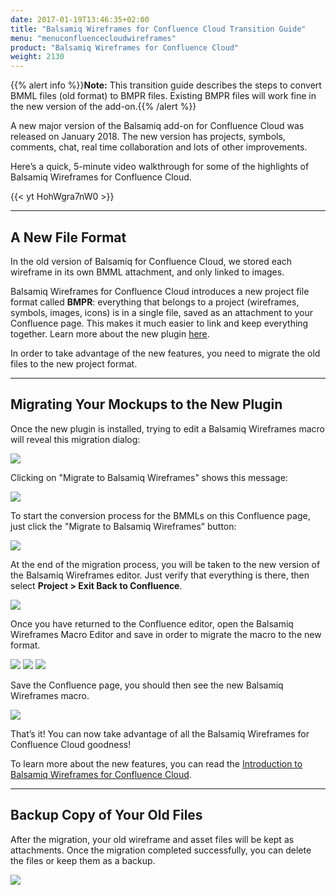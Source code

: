 ```yaml
---
date: 2017-01-19T13:46:35+02:00
title: "Balsamiq Wireframes for Confluence Cloud Transition Guide"
menu: "menuconfluencecloudwireframes"
product: "Balsamiq Wireframes for Confluence Cloud"
weight: 2130
---
```


{{% alert info %}}**Note:** This transition guide describes the steps to convert BMML files (old format) to BMPR files. Existing BMPR files will work fine in the new version of the add-on.{{% /alert %}}

A new major version of the Balsamiq add-on for Confluence Cloud was released on January 2018. The new version has projects, symbols, comments, chat, real time collaboration and lots of other improvements.

Here’s a quick, 5-minute video walkthrough for some of the highlights of Balsamiq Wireframes for Confluence Cloud.

{{< yt HohWgra7nW0 >}}

* * *

## A New File Format

In the old version of Balsamiq for Confluence Cloud, we stored each wireframe in its own BMML attachment, and only linked to images.

Balsamiq Wireframes for Confluence Cloud introduces a new project file format called **BMPR**: everything that belongs to a project (wireframes, symbols, images, icons) is in a single file, saved as an attachment to your Confluence page. This makes it much easier to link and keep everything together. Learn more about the new plugin [here](../intro/).

In order to take advantage of the new features, you need to migrate the old files to the new project format.

* * *

## Migrating Your Mockups to the New Plugin

Once the new plugin is installed, trying to edit a Balsamiq Wireframes macro will reveal this migration dialog:

![](//media.balsamiq.com/img/support/docs/confluence/wireframes/cloud/migratemacroeditor.png)

Clicking on "Migrate to Balsamiq Wireframes" shows this message:

![](//media.balsamiq.com/img/support/docs/confluence/wireframes/cloud/migratemessage.png)

To start the conversion process for the BMMLs on this Confluence page, just click the "Migrate to Balsamiq Wireframes” button:

![](//media.balsamiq.com/img/support/docs/confluence/wireframes/cloud/transition3.png)

At the end of the migration process, you will be taken to the new version of the Balsamiq Wireframes editor. Just verify that everything is there, then select **Project > Exit Back to Confluence**.

![](//media.balsamiq.com/img/support/docs/confluence/wireframes/close.png)

Once you have returned to the Confluence editor, open the Balsamiq Wireframes Macro Editor and save in order to migrate the macro to the new format.

![](//media.balsamiq.com/img/support/docs/confluence/wireframes/cloud/oldmacro.png)
![](//media.balsamiq.com/img/support/docs/confluence/wireframes/cloud/savemacro.png)
![](//media.balsamiq.com/img/support/docs/confluence/wireframes/cloud/newmacro.png)

Save the Confluence page, you should then see the new Balsamiq Wireframes macro.

![](//media.balsamiq.com/img/support/docs/confluence/wireframes/cloud/migrated.png)

That’s it! You can now take advantage of all the Balsamiq Wireframes for Confluence Cloud goodness!

To learn more about the new features, you can read the [Introduction to Balsamiq Wireframes for Confluence Cloud](../intro/).

* * *

## Backup Copy of Your Old Files

After the migration, your old wireframe and asset files will be kept as attachments. Once the migration completed successfully, you can delete the files or keep them as a backup.

![](//media.balsamiq.com/img/support/docs/confluence/wireframes/cloud/attachments.png)
